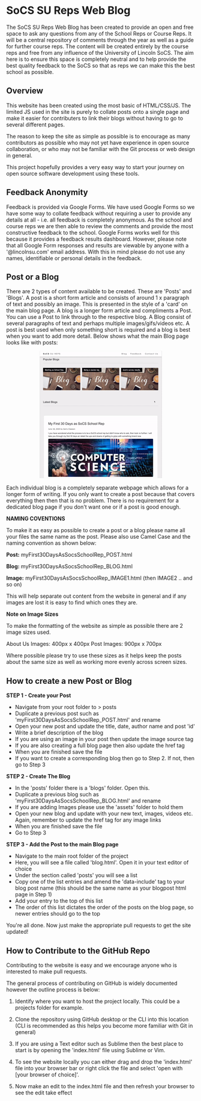 # SoCS SU Reps Web Blog

The SoCS SU Reps Web Blog has been created to provide an open and free space to ask any questions from any of the School Reps or Course Reps. It will be a central repository of comments through the year as well as a guide for further course reps. The content will be created entirely by the course reps and free from any influence of the University of Lincoln SoCS. The aim here is to ensure this space is completely neutral and to help provide the best quality feedback to the SoCS so that as reps we can make this the best school as possible. 

## Overview

This website has been created using the most basic of HTML/CSS/JS. The limited JS used in the site is purely to collate posts onto a single page and make it easier for contributers to link their blogs without having to go to several different pages. 

The reason to keep the site as simple as possible is to encourage as many contributors as possible who may not yet have experience in open source collaboration, or who may not be familiar with the Git process or web design in general. 

This project hopefully provides a very easy way to start your journey on open source software development using these tools. 

## Feedback Anonymity

Feedback is provided via Google Forms. We have used Google Forms so we have some way to collate feedback without requiring a user to provide any details at all - i.e. all feedback is completely anonymous. As the school and course reps we are then able to review the comments and provide the most constructive feedback to the school. Google Forms works well for this because it provides a feedback results dashboard. However, please note that all Google Form responses and results are viewable by anyone with a '@lincolnsu.com' email address. With this in mind please do not use any names, identifiable or personal details in the feedback.  

## Post or a Blog

There are 2 types of content available to be created. These are 'Posts' and 'Blogs'. A post is a short form article and consists of around 1 x paragraph of text and possibly an image. This is presented in the style of a 'card' on the main blog page. A blog is a longer form article and compliments a Post. You can use a Post to link through to the respective blog. A Blog consist of several paragraphs of text and perhaps multiple images/gifs/videos etc. A post is best used when only something short is required and a blog is best when you want to add more detail. Below shows what the main Blog page looks like with posts:

<p align="center"><img src="assets/blogpage.gif"></p>

Each individual blog is a completely separate webpage which allows for a longer form of writing. If you only want to create a post because that covers everything then then that is no problem. There is no requirement for a dedicated blog page if you don't want one or if a post is good enough. 

**NAMING COVENTIONS**

To make it as easy as possible to create a post or a blog please name all your files the same name as the post. Please also use Camel Case and the naming convention as shown below:

**Post:**   myFirst30DaysAsSocsSchoolRep_POST.html

**Blog:**   myFirst30DaysAsSocsSchoolRep_BLOG.html

**Image:**   myFirst30DaysAsSocsSchoolRep_IMAGE1.html (then IMAGE2 .. and so on)

This will help separate out content from the website in general and if any images are lost it is easy to find which ones they are.

**Note on Image Sizes**

To make the formatting of the website as simple as possible there are 2 image sizes used. 

About Us Images: 	400px x 400px
Post Images: 		900px x 700px

Where possible please try to use these sizes as it helps keep the posts about the same size as well as working more evenly across screen sizes.

## How to create a new Post or Blog

**STEP 1 - Create your Post**

 - Navigate from your root folder to > posts
 - Duplicate a previous post such as 'myFirst30DaysAsSocsSchoolRep_POST.html' and rename
 - Open your new post and update the title, date, author name and post 'id'
 - Write a brief description of the blog
 - If you are using an image in your post then update the image source tag
 - If you are also creating a full blog page then also update the href tag
 - When you are finished save the file
 - If you want to create a corresponding blog then go to Step 2. If not, then go to Step 3

**STEP 2 - Create The Blog**

- In the 'posts' folder there is a 'blogs' folder. Open this.
- Duplicate a previous blog such as 'myFirst30DaysAsSocsSchoolRep_BLOG.html' and rename
- If you are adding Images please use the 'assets' folder to hold them
- Open your new blog and update with your new text, images, videos etc. Again, remember to update the href tag for any image links
- When you are finished save the file
- Go to Step 3

**STEP 3 - Add the Post to the main Blog page**

- Navigate to the main root folder of the project
- Here, you will see a file called 'blog.html'. Open it in your text editor of choice
- Under the section called 'posts' you will see a list 
- Copy one of the list entries and amend the 'data-include' tag to your blog post name (this should be the same name as your blogpost html page in Step 1)
- Add your entry to the top of this list
- The order of this list dictates the order of the posts on the blog page, so newer entries should go to the top

You're all done. Now just make the appropriate pull requests to get the site updated!

## How to Contribute to the GitHub Repo

Contributing to the website is easy and we encourage anyone who is interested to make pull requests. 

The general process of contributing on GitHub is widely documented however the outline process is below:

1. Identify where you want to host the project locally. This could be a projects folder for example. 

1. Clone the repository using GitHub desktop or the CLI into this location (CLI is recommended as this helps you become more familiar with Git in general)

1. If you are using a Text editor such as Sublime then the best place to start is by opening the 'index.html' file using Sublime or Vim.

1. To see the website locally you can either drag and drop the 'index.html' file into your browser bar or right click the file and select 'open with [your browser of choice]'.

1. Now make an edit to the index.html file and then refresh your browser to see the edit take effect






